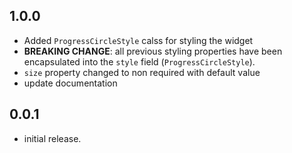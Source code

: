 ## 1.0.0

* Added `ProgressCircleStyle` calss for styling the widget
* **BREAKING CHANGE**: all previous styling properties have been encapsulated into the `style` field (`ProgressCircleStyle`).
* `size` property changed to non required with default value
* update documentation

## 0.0.1

* initial release.

